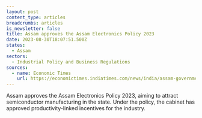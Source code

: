 ```yaml
---
layout: post
content_type: articles
breadcrumbs: articles
is_newsletter: false
title: Assam approves the Assam Electronics Policy 2023
date: 2023-08-30T18:07:51.500Z
states:
  - Assam
sectors:
  - Industrial Policy and Business Regulations
sources:
  - name: Economic Times
    url: https://economictimes.indiatimes.com/news/india/assam-government-approves-semiconductor-pli-policy-to-attract-investments/articleshow/103070861.cms
---
```

Assam approves the Assam Electronics Policy 2023, aiming to attract semiconductor manufacturing in the state. Under the policy, the cabinet has approved productivity-linked incentives for the industry.
